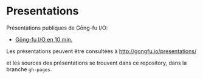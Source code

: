 Presentations
=============

Présentations publiques de Gōng-fu I/O:

* [Gōng-fu I/O en 10 min.](http://gongfu.io/presentations/10-min/)

Les présentations peuvent être consultées à http://gongfu.io/presentations/

et les sources des présentations se trouvent dans ce repository, dans la branche `gh-pages`.
